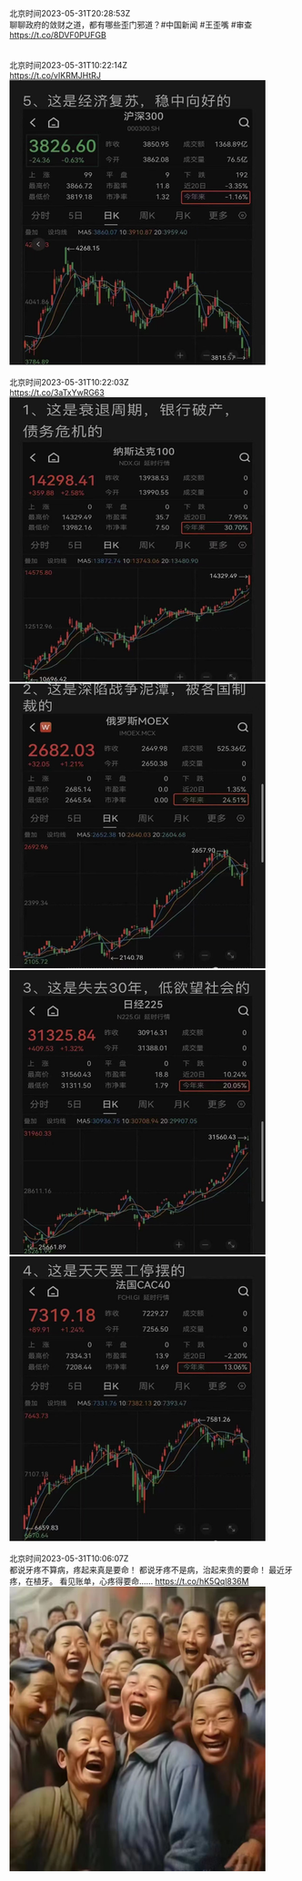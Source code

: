 北京时间2023-05-31T20:28:53Z<br>聊聊政府的敛财之道，都有哪些歪门邪道？#中国新闻 #王歪嘴 #审查
https://t.co/8DVF0PUFGB<br><br><br>北京时间2023-05-31T10:22:14Z<br>https://t.co/vIKRMJHtRJ<br><img src='/temp/image/2023/u-Month-5/1663732588312424451_0.jpg' width='450' height='500'><br><br>北京时间2023-05-31T10:22:03Z<br>https://t.co/3aTxYwRG63<br><img src='/temp/image/2023/u-Month-5/1663732543093604352_0.jpg' width='450' height='500'><img src='/temp/image/2023/u-Month-5/1663732543093604352_1.jpg' width='450' height='500'><img src='/temp/image/2023/u-Month-5/1663732543093604352_2.jpg' width='450' height='500'><img src='/temp/image/2023/u-Month-5/1663732543093604352_3.jpg' width='450' height='500'><br><br>北京时间2023-05-31T10:06:07Z<br>都说牙疼不算病，疼起来真是要命！
都说牙疼不是病，治起来贵的要命！
最近牙疼，在植牙。
看见账单，心疼得要命…… https://t.co/hK5Qql836M<br><img src='/temp/image/2023/u-Month-5/1663728531862585344_0.jpg' width='450' height='500'><br><br>